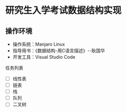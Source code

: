 # 研究生入学考试数据结构实现

## 操作环境

- 操作系统：Manjaro Linux
- 指导用书：《数据结构-用C语言描述》--耿国华
- 开发工具：Visual Studio Code

任务列表

- [ ] 线性表
- [ ] 链表
- [ ] 栈
- [ ] 队列
- [ ] 二叉树
